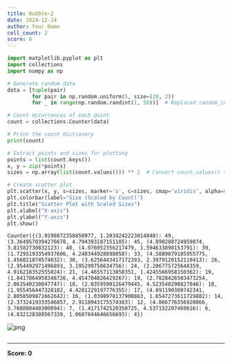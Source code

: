 ```yaml
---
title: Bubble-2
date: 2024-12-14
author: Your Name
cell_count: 2
score: 0
---
```


```python
import matplotlib.pyplot as plt
import collections
import numpy as np

# Generate random data
data = [tuple(pair)
        for pair in np.random.uniform(5, size=(20, 2))
        for _ in range(np.random.randint(1, 50))]  # Replaced random_integers

# Count occurrences of each point
count = collections.Counter(data)

# Print the count dictionary
print(count)

# Extract points and sizes for plotting
points = list(count.keys())
x, y = zip(*points)
sizes = np.array(list(count.values())) ** 2  # Convert count.values() to a list for NumPy array

# Create scatter plot
plt.scatter(x, y, s=sizes, marker='o', c=sizes, cmap='viridis', alpha=0.6)
plt.colorbar(label='Size (Scaled by Count)')
plt.title("Scatter Plot with Scaled Sizes")
plt.xlabel("X-axis")
plt.ylabel("Y-axis")
plt.show()

```

    Counter({(3.9198872350850977, 1.2034242223014848): 49, (3.3649570394276678, 4.794393187151185): 45, (4.890288724959874, 3.81582730832123): 40, (4.976952356217479, 1.594633890153791): 39, (1.7295193354937606, 4.248344928898058): 33, (4.5889079105955775, 1.456821874574032): 30, (3.6256443417172393, 2.3979120152119413): 26, (2.954492971496893, 3.195299750634756): 24, (2.206775725648359, 4.916218352555024): 21, (4.46557113858351, 1.4245566958150362): 19, (1.8417864958348726, 4.454704826429267): 19, (2.7828426503473254, 2.063540230047747): 18, (2.0359590126479445, 4.523540298827046): 18, (1.955456447328182, 4.4281229197776355): 17, (4.091190308742341, 2.8058509871662642): 16, (1.0398978137900863, 1.6547273611729882): 14, (2.3732419333546857, 2.9118943175574383): 12, (4.866776356920866, 3.760800440300094): 7, (1.4171742520350725, 4.537152207469616): 6, (4.832128380567339, 1.0687644646656693): 4})



    
![png](/mlnotes/images/bubble-2_0_1.png)
    



```python

```


---
**Score: 0**
